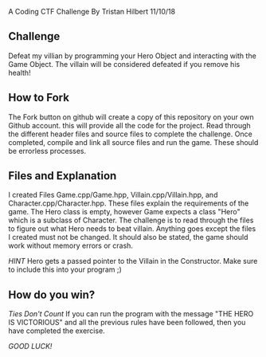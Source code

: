 A Coding CTF Challenge By Tristan Hilbert
11/10/18

## Challenge
Defeat my villian by programming your Hero Object and interacting with the Game Object.
The villain will be considered defeated if you remove his health!

## How to Fork
The Fork button on github will create a copy of this repository on your own Github account.
this will provide all the code for the project. Read through the different header files
and source files to complete the challenge. Once completed, compile and link all source files
and run the game. These should be errorless processes.

## Files and Explanation
I created Files Game.cpp/Game.hpp, Villain.cpp/Villain.hpp, and Character.cpp/Character.hpp.
These files explain the requirements of the game. The Hero class is empty, however Game
expects a class "Hero" which is a subclass of Character. The challenge is to read through
the files to figure out what Hero needs to beat villain. Anything goes except the files
I created must not be changed. It should also be stated, the game should work without memory
errors or crash.
  
*HINT* Hero gets a passed pointer to the Villain in the Constructor. Make sure to include
this into your program ;)

## How do you win?
*Ties Don't Count*
If you can run the program with the message "THE HERO IS VICTORIOUS" and all the previous
rules have been followed, then you have completed the exercise.
  
*GOOD LUCK!*
